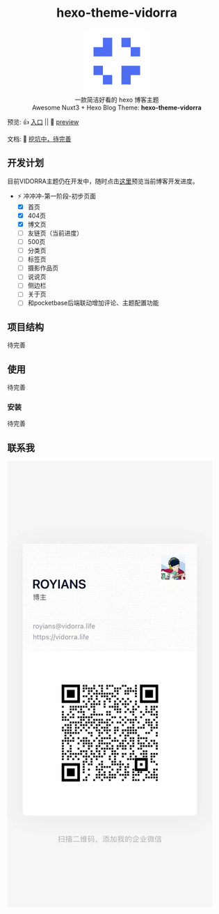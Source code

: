 <div align='center'>
<h1>hexo-theme-vidorra</h1>
<img src='README.assets/logo.png' alt='hexo-theme-vidorra: Awesome Nuxt3 + Hexo Blog Theme' width='150'/>
</div>

<center>
一款简洁好看的 hexo 博客主题
</center>
<center>
Awesome Nuxt3 + Hexo Blog Theme: <b>hexo-theme-vidorra</b><br>
</center>

预览: 👍 [入口](https://dreamland-royians.netlify.app/) || 🤞 [preview](https://dreamland-royians.netlify.app/)

文档: 📖 [挖坑中，待完善](#)

## 开发计划

目前VIDORRA主题仍在开发中，随时点击[这里](https://dreamland-royians.netlify.app/)预览当前博客开发进度。

- ⚡ 冲冲冲-第一阶段-初步页面
  - [x] 首页
  - [x] 404页
  - [x] 博文页
  - [ ] 友链页（当前进度）
  - [ ] 500页
  - [ ] 分类页
  - [ ] 标签页
  - [ ] 摄影作品页
  - [ ] 说说页
  - [ ] 侧边栏
  - [ ] 关于页
  - [ ] 和pocketbase后端联动增加评论、主题配置功能

## 项目结构

待完善

## 使用

待完善

### 安装

待完善

## 联系我

![](./README.assets/QrCode.jpg)
